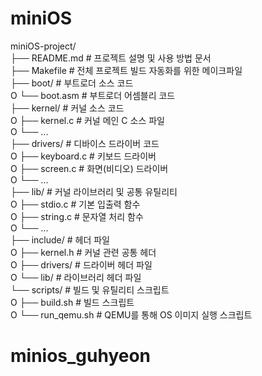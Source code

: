 # miniOS

miniOS-project/  
├── README.md               # 프로젝트 설명 및 사용 방법 문서  
├── Makefile                # 전체 프로젝트 빌드 자동화를 위한 메이크파일  
├── boot/                   # 부트로더 소스 코드  
O   └── boot.asm            # 부트로더 어셈블리 코드  
├── kernel/                 # 커널 소스 코드  
O   ├── kernel.c            # 커널 메인 C 소스 파일  
O   └── ...  
├── drivers/                # 디바이스 드라이버 코드  
O   ├── keyboard.c          # 키보드 드라이버  
O   ├── screen.c            # 화면(비디오) 드라이버  
O   └── ...  
├── lib/                    # 커널 라이브러리 및 공통 유틸리티  
O   ├── stdio.c             # 기본 입출력 함수  
O   ├── string.c            # 문자열 처리 함수  
O   └── ...  
├── include/                # 헤더 파일  
O   ├── kernel.h            # 커널 관련 공통 헤더  
O   ├── drivers/            # 드라이버 헤더 파일  
O   └── lib/                # 라이브러리 헤더 파일  
└── scripts/                # 빌드 및 유틸리티 스크립트  
O   ├── build.sh            # 빌드 스크립트  
O   └── run_qemu.sh         # QEMU를 통해 OS 이미지 실행 스크립트  


# minios_guhyeon
